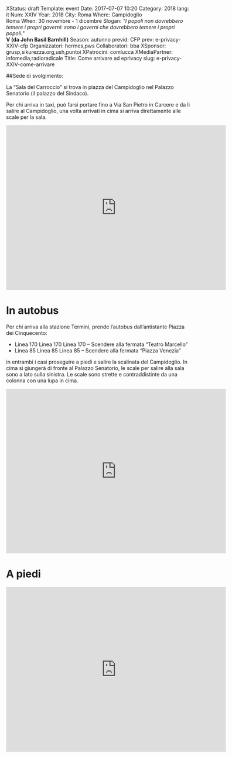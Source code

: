 XStatus: draft
Template: event
Date: 2017-07-07 10:20
Category: 2018
lang: it
Num: XXIV
Year: 2018
City: Roma
Where: Campidoglio<br/>Roma
When: 30 novembre - 1 dicembre
Slogan: <i>"I popoli non dovrebbero temere i propri governi: sono i governi che dovrebbero temere i propri popoli."</i><br/><b>V (da John Basil Barnhill)</b>
Season: autunno
previd: CFP
prev: e-privacy-XXIV-cfp
Organizzatori: hermes,pws
Collaboratori: bba
XSponsor: grusp,sikurezza.org,ush,puntoi
XPatrocini: comlucca
XMediaPartner: infomedia,radioradicale
Title: Come arrivare ad eprivacy
slug: e-privacy-XXIV-come-arrivare

##Sede di svolgimento:

La “Sala del Carroccio” si trova in piazza del Campidoglio nel Palazzo Senatorio (il palazzo
del Sindaco).

Per chi arriva in taxi, può farsi portare fino a Via San Pietro in
Carcere e da li salire al Campidoglio, una volta arrivati in cima si
arriva direttamente alle scale per la sala.

<iframe src="https://www.google.com/maps/embed?pb=!1m18!1m12!1m3!1d2969.986878568344!2d12.480257715441574!3d41.893139279220996!2m3!1f0!2f0!3f0!3m2!1i1024!2i768!4f13.1!3m3!1m2!1s0x132f604c9b68c939%3A0xa560a5d14750a8e3!2sSala+Del+Carroccio!5e0!3m2!1sit!2sit!4v1473830966297" width="600" height="450" frameborder="0" style="border:0" allowfullscreen></iframe>

# In autobus

Per chi arriva alla stazione Termini, prende l’autobus dall’antistante Piazza dei
Cinquecento:

- Linea 170 Linea 170 Linea 170 – Scendere alla fermata “Teatro Marcello”
- Linea 85 Linea 85 Linea 85 – Scendere alla fermata “Piazza Venezia”

in entrambi i casi proseguire a piedi e salire la scalinata del Campidoglio. In cima si
giungerà di fronte al Palazzo Senatorio, le scale per salire alla sala sono a lato sulla
sinistra. Le scale sono strette e contraddistinte da una colonna con una lupa in cima.

<iframe src="https://www.google.com/maps/embed?pb=!1m28!1m12!1m3!1d11878.391281538907!2d12.482450528135717!3d41.90150568841525!2m3!1f0!2f0!3f0!3m2!1i1024!2i768!4f13.1!4m13!3e3!4m5!1s0x132f61a439c0ffef%3A0xa4307dbef261a994!2sStazione+Termini%2C+Piazza+dei+Cinquecento%2C+Roma%2C+RM!3m2!1d41.9009273!2d12.5022603!4m5!1s0x132f604c9b68c939%3A0xa560a5d14750a8e3!2sSala+Del+Carroccio%2C+Piazza+del+Campidoglio%2C+00186+Roma!3m2!1d41.8931393!2d12.482446399999999!5e0!3m2!1sit!2sit!4v1473831119738" width="600" height="450" frameborder="0" style="border:0" allowfullscreen></iframe>


# A piedi

<iframe src="https://www.google.com/maps/embed?pb=!1m28!1m12!1m3!1d11878.91209008647!2d12.483598578134098!3d41.898705939119075!2m3!1f0!2f0!3f0!3m2!1i1024!2i768!4f13.1!4m13!3e2!4m5!1s0x132f61a439c0ffef%3A0xa4307dbef261a994!2sStazione+Termini%2C+Piazza+dei+Cinquecento%2C+Roma%2C+RM!3m2!1d41.9009273!2d12.5022603!4m5!1s0x132f604c9b68c939%3A0xa560a5d14750a8e3!2sSala+Del+Carroccio%2C+Piazza+del+Campidoglio%2C+00186+Roma!3m2!1d41.8931393!2d12.482446399999999!5e0!3m2!1sit!2sit!4v1473831168345" width="600" height="450" frameborder="0" style="border:0" allowfullscreen></iframe>
